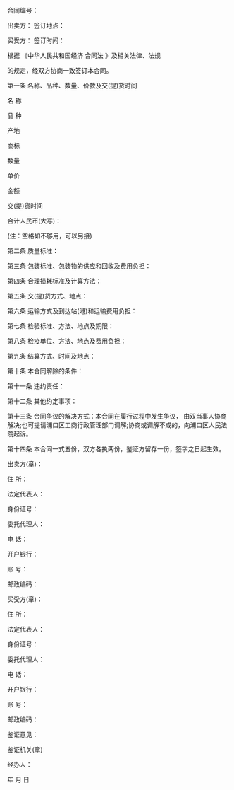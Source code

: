 
 


合同编号：


出卖方： 签订地点：


买受方： 签订时间：


根据 《中华人民共和国经济
合同法
》及相关法律、法规


的规定，经双方协商一致签订本合同。


第一条 名称、品种、数量、价款及交(提)货时间


名 称


品 种


产地


商标


数量


单价


金额


交(提)货时间


合计人民币(大写)：


(注：空格如不够用，可以另接)


第二条 质量标准：


第三条 包装标准、包装物的供应和回收及费用负担：


第四条 合理损耗标准及计算方法：


第五条 交(提)货方式、地点：


第六条 运输方式及到达站(港)和运输费用负担：


第七条 检验标准、方法、地点及期限：


第八条 检疫单位、方法、地点及费用负担：


第九条 结算方式、时间及地点：


第十条 本合同解除的条件：


第十一条 违约责任：


第十二条 其他约定事项：


第十三条 合同争议的解决方式：本合同在履行过程中发生争议， 由双当事人协商解决;也可提请浦口区工商行政管理部门调解;协商或调解不成的，向浦口区人民法院起诉。


第十四条 本合同一式五份，双方各执两份，鉴证方留存一份，签字之日起生效。


出卖方(章)：


住 所：


法定代表人：


身份证号：


委托代理人：


电 话：


开户银行：


账 号：


邮政编码：


买受方(章)：


住 所：


法定代表人：


身份证号：


委托代理人：


电 话：


开户银行：


账 号：


邮政编码：


鉴证意见：


鉴证机关(章)


经办人：


年 月 日
 


 

 
 
 
 
 
  


  
 

  


  


  
 
 
 
 


